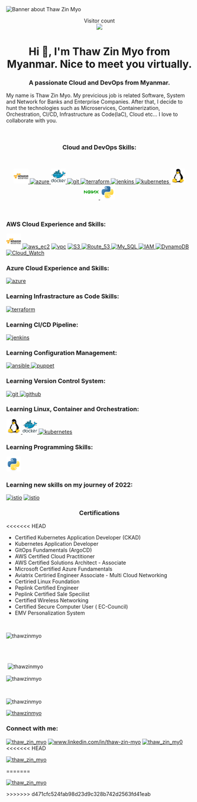<img src="https://media-exp1.licdn.com/dms/image/C4E16AQGrsv8NUTSujg/profile-displaybackgroundimage-shrink_200_800/0/1603801649758?e=1648684800&v=beta&t=BQWrHnZ_XW7v0hiUZs6bwMbkPg5DbIIT9fGvJOKzT5A" alt="Banner about Thaw Zin Myo">
<p align="center"> 
  Visitor count<br>
  <img src="https://profile-counter.glitch.me/thawzinmyo/count.svg" />
</p>
<h1 align="center">Hi 👋, I'm Thaw Zin Myo from Myanmar. Nice to meet you virtually.</h1>
<h3 align="center">A passionate Cloud and DevOps from Myanmar.</h3>



<p align="left">
My name is Thaw Zin Myo. My previcious job is related Software, System and Network for Banks and Enterprise Companies. After that, I decide to hunt the technologies such as Microservices, Containerization, Orchestration, CI/CD, Infrastructure as Code(IaC), Cloud etc... I love to collaborate with you. 

</p>

</br>


<h3 align="center">Cloud and DevOps Skills:</h3>

</br>
<p align="center"> <a href="https://aws.amazon.com" target="_blank" rel="noreferrer"> <img src="https://raw.githubusercontent.com/devicons/devicon/master/icons/amazonwebservices/amazonwebservices-original-wordmark.svg" alt="aws" width="40" height="40"/> </a> <a href="https://azure.microsoft.com/en-in/" target="_blank" rel="noreferrer"> <img src="https://www.vectorlogo.zone/logos/microsoft_azure/microsoft_azure-icon.svg" alt="azure" width="40" height="40"/> </a> <a href="https://www.docker.com/" target="_blank" rel="noreferrer"> <img src="https://raw.githubusercontent.com/devicons/devicon/master/icons/docker/docker-original-wordmark.svg" alt="docker" width="40" height="40"/> </a> <a href="https://git-scm.com/" target="_blank" rel="noreferrer"> <img src="https://www.vectorlogo.zone/logos/git-scm/git-scm-icon.svg" alt="git" width="40" height="40"/> </a> 
<a href="https://www.terraform.io" target="_blank" rel="noreferrer"><img src="https://img.icons8.com/color/50/000000/terraform.png" alt="terraform" width="40" height="40"/> </a><a href="https://www.jenkins.io" target="_blank" rel="noreferrer"> <img src="https://www.vectorlogo.zone/logos/jenkins/jenkins-icon.svg" alt="jenkins" width="40" height="40"/> </a> <a href="https://kubernetes.io" target="_blank" rel="noreferrer"> <img src="https://www.vectorlogo.zone/logos/kubernetes/kubernetes-icon.svg" alt="kubernetes" width="40" height="40"/> </a> <a href="https://www.linux.org/" target="_blank" rel="noreferrer"> <img src="https://raw.githubusercontent.com/devicons/devicon/master/icons/linux/linux-original.svg" alt="linux" width="40" height="40"/> </a> <a href="https://www.nginx.com" target="_blank" rel="noreferrer"> <img src="https://raw.githubusercontent.com/devicons/devicon/master/icons/nginx/nginx-original.svg" alt="nginx" width="40" height="40"/> </a> <a href="https://www.python.org" target="_blank" rel="noreferrer"> <img src="https://raw.githubusercontent.com/devicons/devicon/master/icons/python/python-original.svg" alt="python" width="40" height="40"/> </a> </p>

<p align="left"> 

</br>

### AWS Cloud Experience and Skills:

<a href="https://aws.amazon.com" target="_blank" rel="noreferrer"> <img src="https://raw.githubusercontent.com/devicons/devicon/master/icons/amazonwebservices/amazonwebservices-original-wordmark.svg" alt="aws" width="40" height="40"/> </a>
<a href="https://aws.amazon.com" target="_blank" rel="noreferrer"> <img src="https://cdn2.iconfinder.com/data/icons/amazon-aws-stencils/100/Compute__Networking_copy_Amazon_EC2---128.png" alt="aws_ec2"
width="40" height="40"/></a></a>
<a href="https://aws.amazon.com" target="_blank" rel="noreferrer"> <img src="https://cdn2.iconfinder.com/data/icons/amazon-aws-stencils/100/Non-Service_Specific_copy_Virtual_Private_CLoud_-128.png" alt="vpc" width="40" height="40"/></a> <a href="https://aws.amazon.com" target="_blank" rel="noreferrer"> <img src="https://cdn2.iconfinder.com/data/icons/amazon-aws-stencils/100/Storage__Content_Delivery_Amazon_S3_Bucket_with_Objects-128.png" alt="S3" width="40" height="40"/></a><a href="https://aws.amazon.com" target="_blank" rel="noreferrer"> <img src="https://cdn2.iconfinder.com/data/icons/amazon-aws-stencils/100/Compute__Networking_copy_Amazon_Route_53-128.png" alt="Route_53" width="40" height="40"/></a><a href="https://aws.amazon.com" target="_blank" rel="noreferrer"> <img src="https://cdn2.iconfinder.com/data/icons/amazon-aws-stencils/100/Database_copy_Amazon_RDS_MySQL_DB_Instance-128.png" alt="My_SQL" width="40" height="40"/></a><a href="https://aws.amazon.com" target="_blank" rel="noreferrer"> <img src="https://cdn2.iconfinder.com/data/icons/amazon-aws-stencils/100/Deployment__Management_copy_IAM-128.png" alt="IAM" width="40" height="40"/></a><a href="https://aws.amazon.com" target="_blank" rel="noreferrer"> <img src="https://cdn2.iconfinder.com/data/icons/amazon-aws-stencils/100/Database_copy_DynamoDB-128.png" alt="DynamoDB" width="40" height="40"/></a><a href="https://aws.amazon.com" target="_blank" rel="noreferrer"> <img src="https://cdn2.iconfinder.com/data/icons/amazon-aws-stencils/100/Deployment__Management_copy_CloudWatch_Alarm-128.png" alt="Cloud_Watch" width="40" height="40"/></a>


### Azure Cloud Experience and Skills:
 <a href="https://azure.microsoft.com/en-in/" target="_blank" rel="noreferrer"> <img src="https://www.vectorlogo.zone/logos/microsoft_azure/microsoft_azure-icon.svg" alt="azure" width="40" height="40"/> </a>
 
### Learning Infrastracture as Code Skills:

<a href="https://www.terraform.io" target="_blank" rel="noreferrer"><img src="https://img.icons8.com/color/50/000000/terraform.png" alt="terraform" width="40" height="40"/> </a>


### Learning CI/CD Pipeline:
 <a href="https://www.jenkins.io" target="_blank" rel="noreferrer"> <img src="https://www.vectorlogo.zone/logos/jenkins/jenkins-icon.svg" alt="jenkins" width="40" height="40"/> </a>


### Learning Configuration Management:
<a href="https://www.ansible.com" target="_blank" rel="noreferrer"><img src="https://img.icons8.com/color/48/000000/ansible.png" alt="ansible" width="40" height="40"/> </a> <a href="https://www.puppet.com" target="_blank" rel="noreferrer"> <img src="https://puppet.com/favicon.ico" alt="puppet" width="40" height="40"/> </a>

### Learning Version Control System:
<a href="https://git-scm.com/" target="_blank" rel="noreferrer"> <img src="https://www.vectorlogo.zone/logos/git-scm/git-scm-icon.svg" alt="git" width="40" height="40"/> </a>
<a href="https://https://github.com" target="_blank" rel="noreferrer"> <img src="https://img.icons8.com/glyph-neue/64/000000/github.png" alt="github" width="40" height="40"/></a>

### Learning Linux, Container and Orchestration:

<a href="https://www.linux.org/" target="_blank" rel="noreferrer"> <img src="https://raw.githubusercontent.com/devicons/devicon/master/icons/linux/linux-original.svg" alt="linux" width="40" height="40"/> </a>
<a href="https://www.docker.com/" target="_blank" rel="noreferrer"> <img src="https://raw.githubusercontent.com/devicons/devicon/master/icons/docker/docker-original-wordmark.svg" alt="docker" width="40" height="40"/> </a> <a href="https://kubernetes.io" target="_blank" rel="noreferrer"> <img src="https://www.vectorlogo.zone/logos/kubernetes/kubernetes-icon.svg" alt="kubernetes" width="40" height="40"/> </a>

### Learning Programming Skills:

<a href="https://www.python.org" target="_blank" rel="noreferrer"> <img src="https://raw.githubusercontent.com/devicons/devicon/master/icons/python/python-original.svg" alt="python" width="40" height="40"/> </a> 

### Learning new skills on my journey of 2022:
<a href="https://istio.io" target="_blank" rel="noreferrer"> <img src="https://mia-platform.eu/wp-content/uploads/2021/09/Istio.png" alt="istio" width="40" height="40"/></a> <a href="https://helm.sh" target="_blank" rel="noreferrer"> <img src="https://cncf-branding.netlify.app/img/projects/helm/icon/color/helm-icon-color.png" alt="istio" width="40" height="40"/></a>

</p>

<h3 align="center">Certifications</h3>
<<<<<<< HEAD

- Certified Kubernetes Application Developer (CKAD)
- Kubernetes Application Developer
- GitOps Fundamentals (ArgoCD)
- AWS Certified Cloud Practitioner
- AWS Certified Solutions Architect - Associate
- Microsoft Certified Azure Fundamentals
- Aviatrix Certiried Engineer Associate - Multi Cloud Networking
- Certiried Linux Foundation
- Peplink Certified Engineer
- Peplink Certified Sale Specilist
- Certified Wireless Networking
- Certified Secure Computer User ( EC-Council)
- EMV Personalization System

</br>

<p><img align="left" src="https://github-readme-stats.vercel.app/api/top-langs?username=thawzinmyo&show_icons=true&locale=en&layout=compact" alt="thawzinmyo" /></p>

</br>
</br>
</br>
</br>

<p>&nbsp;<img align="center" src="https://github-readme-stats.vercel.app/api?username=thawzinmyo&show_icons=true&locale=en" alt="thawzinmyo" /></p>

<p><img align="center" src="https://github-readme-streak-stats.herokuapp.com/?user=thawzinmyo&" alt="thawzinmyo" /></p>

</br>

<p align="left"> <img src="https://komarev.com/ghpvc/?username=thawzinmyo&label=Profile%20views&color=0e75b6&style=flat" alt="thawzinmyo" /> </p>

<p align="left"> <a href="https://github.com/ryo-ma/github-profile-trophy"><img src="https://github-profile-trophy.vercel.app/?username=thawzinmyo" alt="thawzinmyo" /></a> </p>


<h3 align="left">Connect with me:</h3>
<p align="left">
<a href="https://twitter.com/thaw_zin_myo" target="blank"><img align="center" src="https://raw.githubusercontent.com/rahuldkjain/github-profile-readme-generator/master/src/images/icons/Social/twitter.svg" alt="thaw_zin_myo" height="30" width="40" /></a>
<a href="https://linkedin.com/in/www.linkedin.com/in/thaw-zin-myo" target="blank"><img align="center" src="https://raw.githubusercontent.com/rahuldkjain/github-profile-readme-generator/master/src/images/icons/Social/linked-in-alt.svg" alt="www.linkedin.com/in/thaw-zin-myo" height="30" width="40" /></a>
<a href="https://instagram.com/thaw_zin_my0" target="blank"><img align="center" src="https://raw.githubusercontent.com/rahuldkjain/github-profile-readme-generator/master/src/images/icons/Social/instagram.svg" alt="thaw_zin_my0" height="30" width="40" /></a>
<<<<<<< HEAD
<p align="left"> <a href="https://twitter.com/thaw_zin_myo" target="blank"><img src="https://img.shields.io/twitter/follow/thaw_zin_myo?logo=twitter&style=for-the-badge" alt="thaw_zin_myo" /></a> </p>
=======
<p align="left"> <a href="https://twitter.com/thaw_zin_myo" target="blank"><img src="https://img.shields.io/twitter/follow/thaw_zin_myo?logo=twitter&style=for-the-badge" alt="thaw_zin_myo" /></a> </p>
>>>>>>> d471cfc524fab98d23d9c328b742d2563fd41eab
